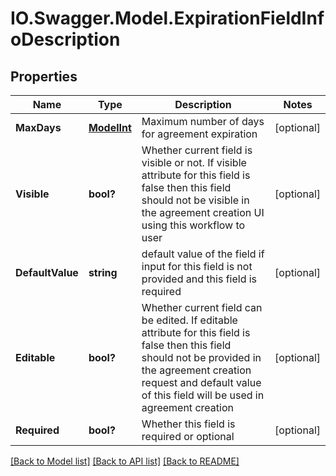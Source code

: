 # IO.Swagger.Model.ExpirationFieldInfoDescription
## Properties

Name | Type | Description | Notes
------------ | ------------- | ------------- | -------------
**MaxDays** | [**ModelInt**](ModelInt.md) | Maximum number of days for agreement expiration | [optional] 
**Visible** | **bool?** | Whether current field is visible or not. If visible attribute for this field is false then this field should not be visible in the agreement creation UI using this workflow to user | [optional] 
**DefaultValue** | **string** | default value of the field if input for this field is not provided and this field is required | [optional] 
**Editable** | **bool?** | Whether current field can be edited. If editable attribute for this field is false then this field should not be provided in the agreement creation request and default value of this field will be used in agreement creation | [optional] 
**Required** | **bool?** | Whether this field is required or optional | [optional] 

[[Back to Model list]](../README.md#documentation-for-models) [[Back to API list]](../README.md#documentation-for-api-endpoints) [[Back to README]](../README.md)

